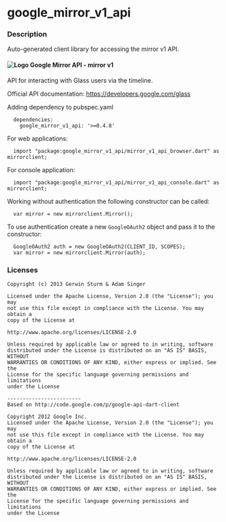 # google_mirror_v1_api

### Description

Auto-generated client library for accessing the mirror v1 API.

#### ![Logo](http://www.google.com/images/icons/product/search-16.gif) Google Mirror API - mirror v1

API for interacting with Glass users via the timeline.

Official API documentation: https://developers.google.com/glass

Adding dependency to pubspec.yaml

```
  dependencies:
    google_mirror_v1_api: '>=0.4.8'
```

For web applications:

```
  import "package:google_mirror_v1_api/mirror_v1_api_browser.dart" as mirrorclient;
```

For console application:

```
  import "package:google_mirror_v1_api/mirror_v1_api_console.dart" as mirrorclient;
```

Working without authentication the following constructor can be called:

```
  var mirror = new mirrorclient.Mirror();
```

To use authentication create a new `GoogleOAuth2` object and pass it to the constructor:


```
  GoogleOAuth2 auth = new GoogleOAuth2(CLIENT_ID, SCOPES);
  var mirror = new mirrorclient.Mirror(auth);
```

### Licenses

```
Copyright (c) 2013 Gerwin Sturm & Adam Singer

Licensed under the Apache License, Version 2.0 (the "License"); you may 
not use this file except in compliance with the License. You may obtain a 
copy of the License at

http://www.apache.org/licenses/LICENSE-2.0

Unless required by applicable law or agreed to in writing, software
distributed under the License is distributed on an "AS IS" BASIS, WITHOUT
WARRANTIES OR CONDITIONS OF ANY KIND, either express or implied. See the
License for the specific language governing permissions and limitations 
under the License

------------------------
Based on http://code.google.com/p/google-api-dart-client

Copyright 2012 Google Inc.
Licensed under the Apache License, Version 2.0 (the "License"); you may 
not use this file except in compliance with the License. You may obtain a
copy of the License at

http://www.apache.org/licenses/LICENSE-2.0

Unless required by applicable law or agreed to in writing, software
distributed under the License is distributed on an "AS IS" BASIS, WITHOUT
WARRANTIES OR CONDITIONS OF ANY KIND, either express or implied. See the
License for the specific language governing permissions and limitations 
under the License

```
